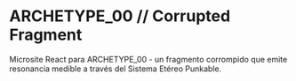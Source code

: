 # ARCHETYPE_00 // Corrupted Fragment

Microsite React para ARCHETYPE_00 - un fragmento corrompido que emite resonancia medible a través del Sistema Etéreo Punkable.
